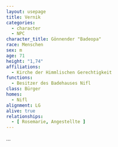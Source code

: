 ```yaml
---
layout: usepage
title: Vernik
categories:
  - character
  - NPC
character_title: Gönnender "Badeopa"
race: Menschen
sex: m
age: 71
height: "1,74"
affiliations:
  - Kirche der Himmlischen Gerechtigkeit
functions:
  - Besitzer des Badehauses Nifl
class: Bürger
homes:
  - Nifl
alignment: LG
alive: true
relationships:
  - [ Rosemarie, Angestellte ]
---
```


...